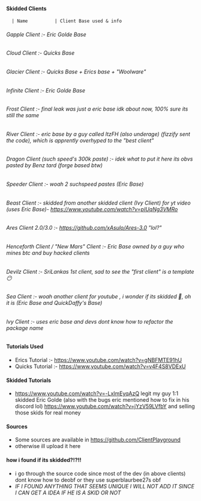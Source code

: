 
#### Skidded Clients

      | Name          | Client Base used & info

###### Gapple Client :- Eric Golde Base
###### Cloud Client :- Quicks Base
###### Glacier Client :- Quicks Base + Erics base + "Woolware"
###### Infinite Client :- Eric Golde Base
###### Frost Client :- final leak was just a eric base idk about now, 100% sure its still the same
###### River Client :- eric base by a guy called ItzFH (also underage) (fizzify sent the code), which is apprently overhyped to the "best client" 
###### Dragon Client (such speed's 300k paste) :- idek what to put it here its obvs pasted by Benz tard (forge based btw)
###### Speeder Client :- woah 2 suchspeed pastes (Eric Base)
###### Beast Client :- skidded from another skidded client (Ivy Client) for yt video (uses Eric Base)- https://www.youtube.com/watch?v=pIUqNg3VMRo
###### Ares Client 2.0/3.0 :- https://github.com/xAsulo/Ares-3.0 "lol?"
###### Henceforth Client / "New Mars" Client :- Eric Base owned by a guy who mines btc and buy hacked clients 
###### Devilz Client :- SriLankas 1st client, sad to see the "first client" is a template 😶
###### Sea Client :- woah another client for youtube , i wonder if its skidded 🤔, oh it is (Eric Base and QuickDaffy's Base)
###### Ivy Client :- uses eric base and devs dont know how to refactor the package name

#### Tutorials Used 
- Erics Tutorial :- https://www.youtube.com/watch?v=gNBFMTE91hU
- Quicks Tutorial :- https://www.youtube.com/watch?v=v4F4S8VDExU

#### Skidded Tutorials
- https://www.youtube.com/watch?v=-LxlmEyqAzQ legit my guy 1:1 skidded Eric Golde (also with the bugs eric mentioned how to fix in his discord lol) 
        https://www.youtube.com/watch?v=jYzV59LVfbY and selling those skids for real money

#### Sources
-  Some sources are available in https://github.com/ClientPlayground
- otherwise ill upload it here 

#### how i found if its skidded?!?!!
- i go through the source code since most of the dev (in above clients) dont know how to deobf or they use superblaurbee27s obf
- *IF I FOUND ANYTHING THAT SEEMS UNIQUE I WILL NOT ADD IT SINCE I CAN GET A IDEA IF HE IS A SKID OR NOT*
